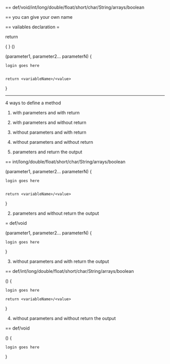 <dataType> == def/void/int/long/double/float/short/char/String/arrays/boolean

<methodName> == you can give your own name

<parameters> == vailables declaration = <dataType> <variableName>

return <dataType>

{ } ()


<dataType> <methodName> (parameter1, parameter2... parameterN) {

	login goes here
	
	
	return <variableName>/<value>
	
}

--------------------------

4 ways to define a method

1. with parameters and with return
2. with parameters and without return
3. without parameters and with return
4. without parameters and without return

1. parameters and return the output

<dataType> == int/long/double/float/short/char/String/arrays/boolean

<dataType> <methodName> (parameter1, parameter2... parameterN) {

	login goes here
	
	
	return <variableName>/<value>
	
}

2. parameters and without return the output

<dataType> = def/void

<dataType> <methodName> (parameter1, parameter2... parameterN) {

	login goes here
	
}

3. without parameters and with return the output

<dataType> == def/int/long/double/float/short/char/String/arrays/boolean

<dataType> <methodName> () {

	login goes here
	
	return <variableName>/<value>
	
}

4. without parameters and without return the output

<dataType> == def/void

<dataType> <methodName> () {

	login goes here
	
}



